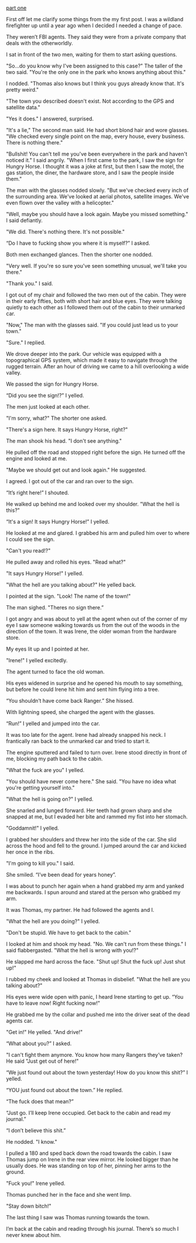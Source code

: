 [part one](https://www.reddit.com/r/nosleep/comments/xcwz8x/im_a_park_ranger_and_i_found_a_town_that_doesnt/?utm_source=share&utm_medium=ios_app&utm_name=iossmf)

First off let me clarify some things from the my first post. I was a wildland firefighter up until a year ago when I decided I needed a change of pace.

They weren’t FBI agents. They said they were from a private company that deals with the otherworldly.

I sat in front of the two men, waiting for them to start asking questions.

"So…do you know why I've been assigned to this case?" The taller of the two said. "You're the only one in the park who knows anything about this."

I nodded. "Thomas also knows but I think you guys already know that. It's pretty weird."

"The town you described doesn't exist. Not according to the GPS and satellite data."

"Yes it does." I answered, surprised.

"It's a lie," The second man said. He had short blond hair and wore glasses. "We checked every single point on the map, every house, every business. There is nothing there."

"Bullshit! You can't tell me you've been everywhere in the park and haven't noticed it." I said angrily. "When I first came to the park, I saw the sign for Hungry Horse. I thought it was a joke at first, but then I saw the motel, the gas station, the diner, the hardware store, and I saw the people inside them."

The man with the glasses nodded slowly. "But we've checked every inch of the surrounding area. We've looked at aerial photos, satellite images. We've even flown over the valley with a helicopter."

"Well, maybe you should have a look again. Maybe you missed something." I said defiantly.

"We did. There's nothing there. It's not possible."

“Do I have to fucking show you where it is myself?” I asked.

Both men exchanged glances. Then the shorter one nodded.

"Very well. If you're so sure you've seen something unusual, we'll take you there."

"Thank you." I said.

I got out of my chair and followed the two men out of the cabin. They were in their early fifties, both with short hair and blue eyes. They were talking quietly to each other as I followed them out of the cabin to their unmarked car.

"Now," The man with the glasses said. "If you could just lead us to your town."

"Sure." I replied.

We drove deeper into the park. Our vehicle was equipped with a topographical GPS system, which made it easy to navigate through the rugged terrain. After an hour of driving we came to a hill overlooking a wide valley. 

We passed the sign for Hungry Horse. 

“Did you see the sign!?” I yelled.

The men just looked at each other.

"I'm sorry, what?" The shorter one asked.

"There's a sign here. It says Hungry Horse, right?"

The man shook his head. "I don't see anything."

He pulled off the road and stopped right before the sign. He turned off the engine and looked at me.

"Maybe we should get out and look again." He suggested.

I agreed. I got out of the car and ran over to the sign. 

“It’s right here!” I shouted.

He walked up behind me and looked over my shoulder. "What the hell is this?"

“It's a sign! It says Hungry Horse!” I yelled.

He looked at me and glared. I grabbed his arm and pulled him over to where I could see the sign.

"Can't you read!?"

He pulled away and rolled his eyes. "Read what?"

"It says Hungry Horse!" I yelled.

"What the hell are you talking about?" He yelled back.

I pointed at the sign. "Look! The name of the town!"

The man sighed. "Theres no sign there.”

I got angry and was about to yell at the agent when out of the corner of my eye I saw someone walking towards us from the out of the woods in the direction of the town. It was Irene, the older woman from the hardware store.

My eyes lit up and I pointed at her.

"Irene!" I yelled excitedly.

The agent turned to face the old woman.

His eyes widened in surprise and he opened his mouth to say something, but before he could Irene hit him and sent him flying into a tree.

“You shouldn’t have come back Ranger.” She hissed.

With lightning speed, she charged the agent with the glasses.

“Run!” I yelled and jumped into the car.

It was too late for the agent. Irene had already snapped his neck. I frantically ran back to the unmarked car and tried to start it.

The engine sputtered and failed to turn over. Irene stood directly in front of me, blocking my path back to the cabin.

"What the fuck are you" I yelled.

"You should have never come here." She said. "You have no idea what you're getting yourself into."

"What the hell is going on?" I yelled.

She snarled and lunged forward. Her teeth had grown sharp and she snapped at me, but I evaded her bite and rammed my fist into her stomach.

"Goddamnit!" I yelled.

I grabbed her shoulders and threw her into the side of the car. She slid across the hood and fell to the ground. I jumped around the car and kicked her once in the ribs.

"I'm going to kill you." I said.

She smiled. “I’ve been dead for years honey”.

I was about to punch her again when a hand grabbed my arm and yanked me backwards. I spun around and stared at the person who grabbed my arm.

It was Thomas, my partner. He had followed the agents and I.

"What the hell are you doing?" I yelled.

"Don't be stupid. We have to get back to the cabin."

I looked at him and shook my head. "No. We can't run from these things." I said flabbergasted. "What the hell is wrong with you!?"

He slapped me hard across the face. "Shut up! Shut the fuck up! Just shut up!"

I rubbed my cheek and looked at Thomas in disbelief. "What the hell are you talking about?"

His eyes were wide open with panic, I heard Irene starting to get up. “You have to leave now! Right fucking now!"

He grabbed me by the collar and pushed me into the driver seat of the dead agents car.

"Get in!" He yelled. "And drive!"

“What about you?” I asked.

"I can't fight them anymore. You know how many Rangers they’ve taken? He said "Just get out of here!"

“We just found out about the town yesterday! How do you know this shit?” I yelled.

“YOU just found out about the town.” He replied.

“The fuck does that mean?”

“Just go. I’ll keep Irene occupied. Get back to the cabin and read my journal.”

“I don’t believe this shit.”

He nodded. "I know."

I pulled a 180 and sped back down the road towards the cabin. I saw Thomas jump on Irene in the rear view mirror. He looked bigger than he usually does. He was standing on top of her, pinning her arms to the ground.

"Fuck you!" Irene yelled.

Thomas punched her in the face and she went limp.

"Stay down bitch!"

The last thing I saw was Thomas running towards the town.

I’m back at the cabin and reading through his journal. There’s so much I never knew about him.